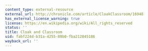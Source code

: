 ```yaml
---
content_type: external-resource
external_url: http://chronicle.com/article/CloakClassroom/16948
has_external_license_warning: true
license: https://en.wikipedia.org/wiki/All_rights_reserved
status: ''
title: Cloak and Classroom
uid: fabf224d-b31a-4255-80b0-fba212845186
wayback_url: ''
---
```


